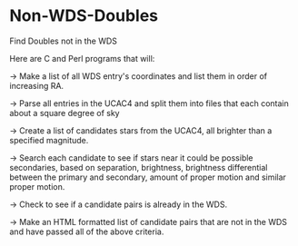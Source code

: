 Non-WDS-Doubles
===============

Find Doubles not in the WDS

Here are C and Perl programs that will:

 -> Make a list of all WDS entry's coordinates and list them in order of increasing RA.

 -> Parse all entries in the UCAC4 and split them into files that each contain about a square degree of sky

 -> Create a list of candidates stars from the UCAC4, all brighter than a specified magnitude.

 -> Search each candidate to see if stars near it could be possible secondaries, based on separation, brightness, brightness differential between the primary and secondary, amount of proper motion and similar proper motion.

 -> Check to see if a candidate pairs is already in the WDS.

 -> Make an HTML formatted  list of candidate pairs that are not in the WDS and have passed all of the above criteria.
